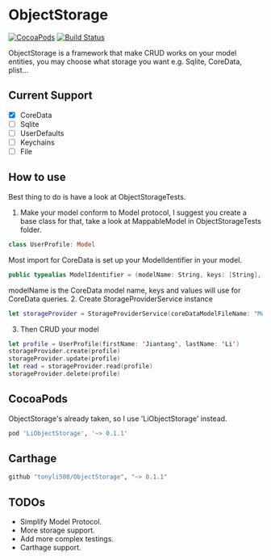 # ObjectStorage

[![CocoaPods](https://img.shields.io/cocoapods/v/LiObjectStorage.svg)](https://github.com/tonyli508/ObjectStorage.git)
[![Build Status](https://travis-ci.org/tonyli508/ObjectStorage.svg?branch=master)](https://travis-ci.org/tonyli508/ObjectStorage)

ObjectStorage is a framework that make CRUD works on your model entities, you may choose what storage you want e.g. Sqlite, CoreData, plist...

## Current Support
- [x] CoreData
- [ ] Sqlite
- [ ] UserDefaults
- [ ] Keychains 
- [ ] File

## How to use 

Best thing to do is have a look at ObjectStorageTests.

1. Make your model conform to Model protocol, I suggest you create a base class for that, take a look at MappableModel in ObjectStorageTests folder.
```swift
class UserProfile: Model
```
Most import for CoreData is set up your ModelIdentifier in your model.
```swift
public typealias ModelIdentifier = (modelName: String, keys: [String], values: [String?])
```
modelName is the CoreData model name, keys and values will use for CoreData queries.
2. Create StorageProviderService instance
```swift
let storageProvider = StorageProviderService(coreDataModelFileName: "Model")
```
3. Then CRUD your model
```swift
let profile = UserProfile(firstName: 'Jiantang', lastName: 'Li')
storageProvider.create(profile)
storageProvider.update(profile)
let read = storageProvider.read(profile)
storageProvider.delete(profile)
``` 

## CocoaPods

ObjectStorage's already taken, so I use 'LiObjectStorage' instead.

```ruby
pod 'LiObjectStorage', '~> 0.1.1'
```

## Carthage

```ruby
github "tonyli508/ObjectStorage", "~> 0.1.1"
```

## TODOs
- Simplify Model Protocol.
- More storage support.
- Add more complex testings.
- Carthage support.
